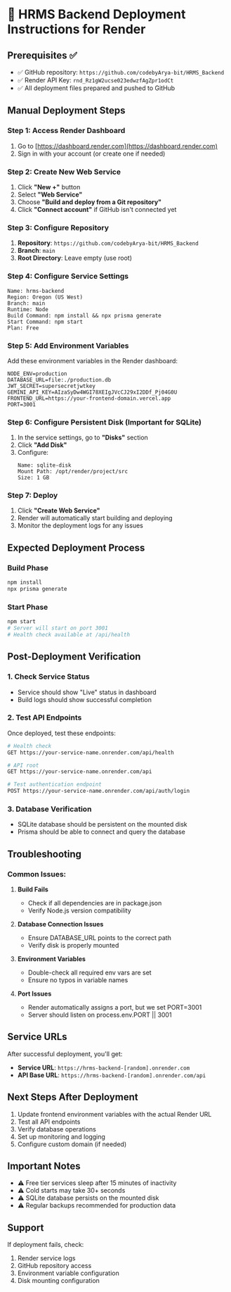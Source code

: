 # 🚀 HRMS Backend Deployment Instructions for Render

## Prerequisites ✅
- ✅ GitHub repository: `https://github.com/codebyArya-bit/HRMS_Backend`
- ✅ Render API Key: `rnd_Rz1gW2ucse023edwzfAgZpr1odCt`
- ✅ All deployment files prepared and pushed to GitHub

## Manual Deployment Steps

### Step 1: Access Render Dashboard
1. Go to [https://dashboard.render.com](https://dashboard.render.com)
2. Sign in with your account (or create one if needed)

### Step 2: Create New Web Service
1. Click **"New +"** button
2. Select **"Web Service"**
3. Choose **"Build and deploy from a Git repository"**
4. Click **"Connect account"** if GitHub isn't connected yet

### Step 3: Configure Repository
1. **Repository**: `https://github.com/codebyArya-bit/HRMS_Backend`
2. **Branch**: `main`
3. **Root Directory**: Leave empty (use root)

### Step 4: Configure Service Settings
```
Name: hrms-backend
Region: Oregon (US West)
Branch: main
Runtime: Node
Build Command: npm install && npx prisma generate
Start Command: npm start
Plan: Free
```

### Step 5: Add Environment Variables
Add these environment variables in the Render dashboard:

```
NODE_ENV=production
DATABASE_URL=file:./production.db
JWT_SECRET=supersecretjwtkey
GEMINI_API_KEY=AIzaSyDw4WGI78XEIgJVcCJ29xI2DDf_Pj04G0U
FRONTEND_URL=https://your-frontend-domain.vercel.app
PORT=3001
```

### Step 6: Configure Persistent Disk (Important for SQLite)
1. In the service settings, go to **"Disks"** section
2. Click **"Add Disk"**
3. Configure:
   ```
   Name: sqlite-disk
   Mount Path: /opt/render/project/src
   Size: 1 GB
   ```

### Step 7: Deploy
1. Click **"Create Web Service"**
2. Render will automatically start building and deploying
3. Monitor the deployment logs for any issues

## Expected Deployment Process

### Build Phase
```bash
npm install
npx prisma generate
```

### Start Phase
```bash
npm start
# Server will start on port 3001
# Health check available at /api/health
```

## Post-Deployment Verification

### 1. Check Service Status
- Service should show "Live" status in dashboard
- Build logs should show successful completion

### 2. Test API Endpoints
Once deployed, test these endpoints:

```bash
# Health check
GET https://your-service-name.onrender.com/api/health

# API root
GET https://your-service-name.onrender.com/api

# Test authentication endpoint
POST https://your-service-name.onrender.com/api/auth/login
```

### 3. Database Verification
- SQLite database should be persistent on the mounted disk
- Prisma should be able to connect and query the database

## Troubleshooting

### Common Issues:

1. **Build Fails**
   - Check if all dependencies are in package.json
   - Verify Node.js version compatibility

2. **Database Connection Issues**
   - Ensure DATABASE_URL points to the correct path
   - Verify disk is properly mounted

3. **Environment Variables**
   - Double-check all required env vars are set
   - Ensure no typos in variable names

4. **Port Issues**
   - Render automatically assigns a port, but we set PORT=3001
   - Server should listen on process.env.PORT || 3001

## Service URLs
After successful deployment, you'll get:
- **Service URL**: `https://hrms-backend-[random].onrender.com`
- **API Base URL**: `https://hrms-backend-[random].onrender.com/api`

## Next Steps After Deployment
1. Update frontend environment variables with the actual Render URL
2. Test all API endpoints
3. Verify database operations
4. Set up monitoring and logging
5. Configure custom domain (if needed)

## Important Notes
- ⚠️ Free tier services sleep after 15 minutes of inactivity
- ⚠️ Cold starts may take 30+ seconds
- ⚠️ SQLite database persists on the mounted disk
- ⚠️ Regular backups recommended for production data

## Support
If deployment fails, check:
1. Render service logs
2. GitHub repository access
3. Environment variable configuration
4. Disk mounting configuration